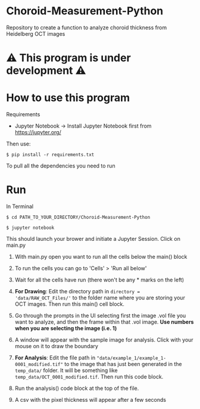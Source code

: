 # Choroid-Measurement-Python
 Repository to create a function to analyze choroid thickness from Heidelberg OCT images



#  ⚠️ This program is under development ⚠️

# How to use this program

Requirements
- Jupyter Notebook -> Install Jupyter Notebook first from https://jupyter.org/

Then use:

```$ pip install -r requirements.txt```

To pull all the dependencies you need to run

# Run

In Terminal

```$ cd PATH_TO_YOUR_DIRECTORY/Choroid-Measurement-Python```

```$ jupyter notebook```

This should launch your brower and initiate a Jupyter Session. Click on main.py

1. With main.py open you want to run all the cells below the main() block 

2. To run the cells you can go to 'Cells' > 'Run all below'

3. Wait for all the cells have run (there won't be any * marks on the left)

4. **For Drawing**: Edit the directory path in ```directory = 'data/RAW_OCT_Files/'``` to the folder name where you are storing your OCT images. Then run this main() cell block.

5. Go through the prompts in the UI selecting first the image .vol file you want to analyze, and then the frame within that .vol image. **Use numbers when you are selecting the image (i.e. 1)**

6. A window will appear with the sample image for analysis. Click with your mouse on it to draw the boundary

7. **For Analysis**: Edit the file path in ```"data/example_1/example_1-0001_modified.tif"``` to the image that has just been generated in the ```temp_data/``` folder. It will be something like ```temp_data/OCT_0001_modified.tif```. Then run this code block.

8. Run the analysis() code block at the top of the file.

9. A csv with the pixel thickness will appear after a few seconds
